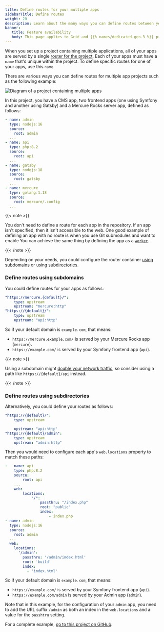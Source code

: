 ```yaml
---
title: Define routes for your multiple apps
sidebarTitle: Define routes
weight: 20
description: Learn about the many ways you can define routes between your apps.
banner:
   title: Feature availability
   body: This page applies to Grid and {{% names/dedicated-gen-3 %}} projects. To ensure you have enough resources to support multiple apps, you need at least a [{{< partial "plans/multiapp-plan-name" >}} plan](/administration/pricing/_index.md#multiple-apps-in-a-single-project). To set up multiple apps on {{% names/dedicated-gen-2 %}} environments, [contact Sales](https://platform.sh/contact/).
---
```


When you set up a project containing multiple applications,
all of your apps are served by a single [router for the project](/define-routes/_index.md).
Each of your apps must have a `name` that's unique within the project.
To define specific routes for one of your apps, use this `name`.

There are various ways you can define routes for multiple app projects such as the following example:

![Diagram of a project containing multiple apps](/images/config-diagrams/multiple-app.png "0.5")

In this project, you have a CMS app, two frontend apps (one using Symfony and another using Gatsby)
and a Mercure Rocks server app, defined as follows:

```yaml {location=".platform/applications.yaml"}
- name: admin
  type: nodejs:16
  source:
    root: admin
  ...
- name: api
  type: php:8.2
  source:
    root: api
  ...
- name: gatsby
  type: nodejs:18
  source:
    root: gatsby
  ...
- name: mercure
  type: golang:1.18
  source:
    root: mercure/.config
  ...
```

{{< note >}}

You don't need to define a route for each app in the repository.
If an app isn't specified, then it isn't accessible to the web.
One good example of defining an app with no route is when you use Git submodules and want to enable
You can achieve the same thing by defining the app as a [`worker`](../app-reference.md#workers).

{{< /note >}}

Depending on your needs, you could configure the router container
[using subdomains](#define-routes-using-subdomains) or using [subdirectories](#define-routes-using-subdirectories).

### Define routes using subdomains

You could define routes for your apps as follows:

```yaml {location=".platform/routes.yaml"}
"https://mercure.{default}/":
    type: upstream
    upstream: "mercure:http"
"https://{default}/":
    type: upstream
    upstream: "api:http"
```

So if your default domain is `example.com`, that means:

- `https://mercure.example.com/` is served by your Mercure Rocks app (`mercure`).
- `https://example.com/` is served by your Symfony frontend app (`api`).

{{< note >}}

Using a subdomain might [double your network traffic](https://nickolinger.com/blog/2021-08-04-you-dont-need-that-cors-request/),
so consider using a path like `https://{default}/api` instead.

{{< /note >}}

### Define routes using subdirectories

Alternatively, you could define your routes as follows:

```yaml {location=".platform/routes.yaml"}
"https://{default}/":
    type: upstream

    upstream: "api:http"
"https://{default}/admin":
    type: upstream
    upstream: "admin:http"
```

Then you would need to configure each app's `web.locations` property to match these paths:

```yaml {location=".platform/applications.yaml"}
-   name: api
    type: php:8.2
    source:
        root: api
    ...
    web:
        locations:
            "/":
                passthru: "/index.php"
                root: "public"
                index:
                    - index.php
- name: admin
  type: nodejs:16
  source:
    root: admin
  ...
  web:
    locations:
      '/admin':
        passthru: '/admin/index.html'
        root: 'build'
        index:
          - 'index.html'
```

So if your default domain is `example.com`, that means:

- `https://example.com/` is served by your Symfony frontend app (`api`).
- `https://example.com/admin` is served by your Admin app (`admin`).

Note that in this example, for the configuration of your `admin` app,
you need to add the URL suffix `/admin` as both an index in the `web.locations` and a value for the `passhtru` setting.

For a complete example, [go to this project on GitHub](https://github.com/platformsh-templates/bigfoot-multiapp/tree/submodules-root-subfolders-applications).
